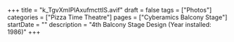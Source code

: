 +++
title = "k_TgvXmIPlAxufmcttIS.avif"
draft = false
tags = ["Photos"]
categories = ["Pizza Time Theatre"]
pages = ["Cyberamics Balcony Stage"]
startDate = ""
description = "4th Balcony Stage Design (Year installed: 1986)"
+++
